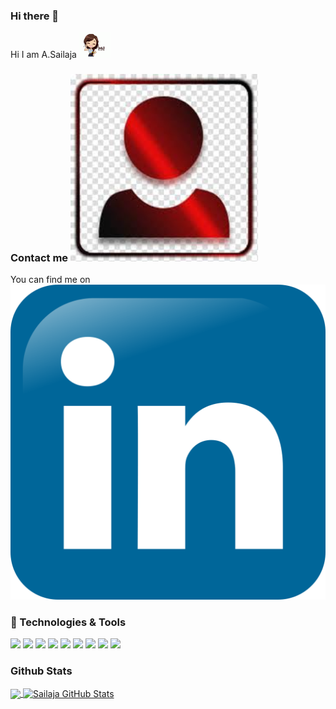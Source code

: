### Hi there 👋

<!--
**sailaja23595/sailaja23595** is a ✨ _special_ ✨ repository because its `README.md` (this file) appears on your GitHub profile.

Here are some ideas to get you started:

- 🔭 I’m currently working on ...
- 🌱 I’m currently learning ...
- 👯 I’m looking to collaborate on ...
- 🤔 I’m looking for help with ...
- 💬 Ask me about ...
- 📫 How to reach me: ...
- 😄 Pronouns: ...
- ⚡ Fun fact: ...
-->
Hi I am A.Sailaja <img src="https://raw.githubusercontent.com/sailaja23595/sailaja23595/master/hello.gif" width="50px">


### Contact me <img src="https://raw.githubusercontent.com/sailaja23595/sailaja23595/master/contact.jpg" width="300px">
You can find me on [![LinkedIn][3.2]][3]

 ### 🔧 Technologies & Tools
 ![](https://img.shields.io/badge/Code-Python-informational?style=flat&logo=python&logoColor=white&color=2bbc8a)
 ![](https://img.shields.io/badge/Editor-Visual_Studio_Code-informational?style=flat&logo=visual-studio-code&logoColor=white&color=2bbc8a)
 ![](https://img.shields.io/badge/Code-JavaScript-informational?style=flat&logo=javascript&logoColor=white&color=2bbc8a)
 ![](https://img.shields.io/badge/Code-Java-informational?style=flat&logo=java&logoColor=white&color=2bbc8a)
 ![](https://img.shields.io/badge/Tools-PostgreSQL-informational?style=flat&logo=postgresql&logoColor=white&color=2bbc8a)
 ![](https://img.shields.io/badge/Code-HTML5-informational?style=flat&logo=html5&logoColor=white&color=2bbc8a)
 ![](https://img.shields.io/badge/Code-CSS3-informational?style=flat&logo=css3&logoColor=white&color=2bbc8a)
 ![](https://img.shields.io/badge/Code-React-informational?style=flat&logo=react&logoColor=white&color=2bbc8a)
 ![](https://img.shields.io/badge/Code-Bootstrap-informational?style=flat&logo=bootstrap&logoColor=white&color=2bbc8a)
 
 
### Github Stats
<a href="https://github.com/sailaja23595">
  <img align="center" src="https://github-readme-stats.vercel.app/api/top-langs/?username=sailaja23595&title_color=ffffff&text_color=c9cacc&icon_color=2bbc8a&bg_color=1d1f21" />
</a>
<a href="https://github.com/sailaja23595">
  <img align="center" src="https://github-readme-stats.vercel.app/api?username=sailaja23595&show_icons=true&line_height=27&count_private=true&title_color=ffffff&text_color=c9cacc&icon_color=2bbc8a&bg_color=1d1f21" alt="Sailaja GitHub Stats" />
</a>

[3.2]: https://raw.githubusercontent.com/sailaja23595/sailaja23595/master/linkedin.png


[3]: https://www.linkedin.com/in/arigeli-sailaja-b10382199/
